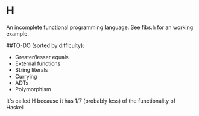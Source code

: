 # H
An incomplete functional programming language.
See fibs.h for an working example.

##TO-DO (sorted by difficulty):
* Greater/lesser equals
* External functions
* String literals
* Currying
* ADTs
* Polymorphism

It's called H because it has 1/7 (probably less) of the functionality of Haskell.
